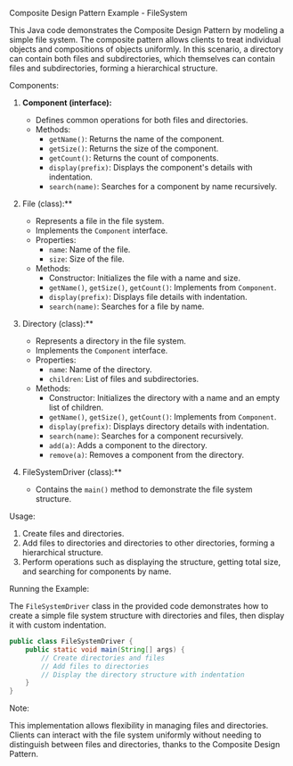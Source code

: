 Composite Design Pattern Example - FileSystem

This Java code demonstrates the Composite Design Pattern by modeling a simple file system. The composite pattern allows clients to treat individual objects and compositions of objects uniformly. In this scenario, a directory can contain both files and subdirectories, which themselves can contain files and subdirectories, forming a hierarchical structure.

Components:

1. **Component (interface):**
   - Defines common operations for both files and directories.
   - Methods:
     - `getName()`: Returns the name of the component.
     - `getSize()`: Returns the size of the component.
     - `getCount()`: Returns the count of components.
     - `display(prefix)`: Displays the component's details with indentation.
     - `search(name)`: Searches for a component by name recursively.

2. File (class):**
   - Represents a file in the file system.
   - Implements the `Component` interface.
   - Properties:
     - `name`: Name of the file.
     - `size`: Size of the file.
   - Methods:
     - Constructor: Initializes the file with a name and size.
     - `getName()`, `getSize()`, `getCount()`: Implements from `Component`.
     - `display(prefix)`: Displays file details with indentation.
     - `search(name)`: Searches for a file by name.

3. Directory (class):**
   - Represents a directory in the file system.
   - Implements the `Component` interface.
   - Properties:
     - `name`: Name of the directory.
     - `children`: List of files and subdirectories.
   - Methods:
     - Constructor: Initializes the directory with a name and an empty list of children.
     - `getName()`, `getSize()`, `getCount()`: Implements from `Component`.
     - `display(prefix)`: Displays directory details with indentation.
     - `search(name)`: Searches for a component recursively.
     - `add(a)`: Adds a component to the directory.
     - `remove(a)`: Removes a component from the directory.

4. FileSystemDriver (class):**
   - Contains the `main()` method to demonstrate the file system structure.

Usage:

1. Create files and directories.
2. Add files to directories and directories to other directories, forming a hierarchical structure.
3. Perform operations such as displaying the structure, getting total size, and searching for components by name.

Running the Example:

The `FileSystemDriver` class in the provided code demonstrates how to create a simple file system structure with directories and files, then display it with custom indentation.

```java
public class FileSystemDriver {
    public static void main(String[] args) {
        // Create directories and files
        // Add files to directories
        // Display the directory structure with indentation
    }
}
```

Note:

This implementation allows flexibility in managing files and directories. Clients can interact with the file system uniformly without needing to distinguish between files and directories, thanks to the Composite Design Pattern.
